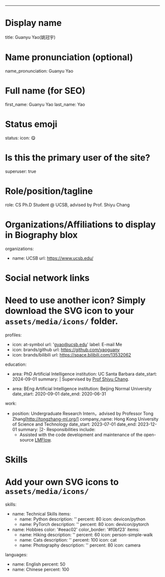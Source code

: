---
# Display name
title: Guanyu Yao(姚冠宇)

# Name pronunciation (optional)
name_pronunciation: Guanyu Yao

# Full name (for SEO)
first_name: Guanyu Yao
last_name: Yao

# Status emoji
status:
  icon: 😋

# Is this the primary user of the site?
superuser: true

# Role/position/tagline
role: CS Ph.D Student @ UCSB, advised by Prof. Shiyu Chang

# Organizations/Affiliations to display in Biography blox
organizations:
  - name: UCSB
    url: https://www.ucsb.edu/

# Social network links
# Need to use another icon? Simply download the SVG icon to your `assets/media/icons/` folder.
profiles:
  - icon: at-symbol
    url: 'gyao@ucsb.edu'
    label: E-mail Me
  - icon: brands/github
    url: https://github.com/yaoguany
  - icon: brands/bilibili
    url: https://space.bilibili.com/13532062


education:
  - area: PhD Artificial Intelligence
    institution: UC Santa Barbara
    date_start: 2024-09-01
    summary: |
      Supervised by [Prof Shiyu Chang](https://code-terminator.github.io/).

  - area: BEng Artificial Intelligence
    institution: Beijing Normal University
    date_start: 2020-09-01
    date_end: 2020-06-31

work:
  - position: Undergraduate Research Intern，advised by Professor Tong Zhang[http://tongzhang-ml.org/]
    company_name: Hong Kong University of Science and Technology
    date_start: 2023-07-01
    date_end: 2023-12-01
    summary: |2-
      Responsibilities include:
      - Assisted with the code development and maintenance of the open-source [LMFlow](https://github.com/OptimalScale/LMFlow).

# Skills
# Add your own SVG icons to `assets/media/icons/`
skills:
  - name: Technical Skills
    items:
      - name: Python
        description: ''
        percent: 80
        icon: devicon/python
      - name: PyTorch
        description: ''
        percent: 80
        icon: devicon/pytorch
  - name: Hobbies
    color: '#eeac02'
    color_border: '#f0bf23'
    items:
      - name: Hiking
        description: ''
        percent: 60
        icon: person-simple-walk
      - name: Cats
        description: ''
        percent: 100
        icon: cat
      - name: Photography
        description: ''
        percent: 80
        icon: camera

languages:
  - name: English
    percent: 50
  - name: Chinese
    percent: 100